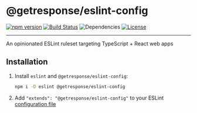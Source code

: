 # @getresponse/eslint-config

[![npm version](https://badge.fury.io/js/eslint-config-getresponse.svg)](https://badge.fury.io/js/eslint-config-getresponse)
[![Build Status](https://github.com/GetResponse/eslint-config-getresponse/actions/workflows/main.yml/badge.svg)](https://github.com/GetResponse/eslint-config-getresponse/actions)
![Dependencies](https://img.shields.io/librariesio/github/GetResponse/eslint-config-getresponse.svg)
[![License](http://img.shields.io/:license-mit-blue.svg)](http://badges.mit-license.org)

---

An opinionated ESLint ruleset targeting TypeScript + React web apps

## Installation

1. Install `eslint` and `@getresponse/eslint-config`:

   ```bash
   npm i -D eslint @getresponse/eslint-config
   ```

2. Add `"extends": "@getresponse/eslint-config"` to your ESLint [configuration file](https://eslint.org/docs/latest/user-guide/configuring/configuration-files)

